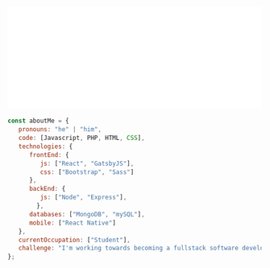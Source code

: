 <img src="https://github.com/devsamahd/svg.svg/blob/main/svg.svg"/>




```javascript
const aboutMe = {
   pronouns: "he" | "him",
   code: [Javascript, PHP, HTML, CSS],
   technologies: {
      frontEnd: {
         js: ["React", "GatsbyJS"],
         css: ["Bootstrap", "Sass"]
      },
      backEnd: {
         js: ["Node", "Express"],
        },
      databases: ["MongoDB", "mySQL"],
      mobile: ["React Native"]
   },
   currentOccupation: ["Student"],
   challenge: "I'm working towards becoming a fullstack software developer",
};
```
